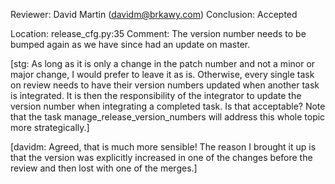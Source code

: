 Reviewer: David Martin (davidm@brkawy.com)
Conclusion: Accepted

Location: release\_cfg.py:35
Comment: The version number needs to be bumped again as we have since
         had an update on master.

[stg: As long as it is only a change in the patch number and not a minor or major change, I would prefer to leave it as is.
Otherwise, every single task on review needs to have their version numbers updated when another task is integrated.
It is then the responsibility of the integrator to update the version number when integrating a completed task.
Is that acceptable?
Note that the task manage_release_version_numbers will address this whole topic more strategically.]

[davidm: Agreed, that is much more sensible! The reason I brought it up is that
the version was explicitly increased in one of the changes before the review
and then lost with one of the merges.]
